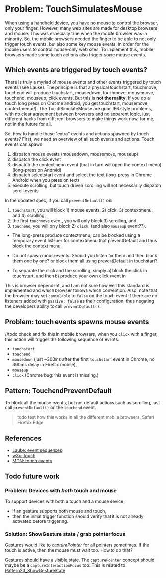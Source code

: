 # Problem: TouchSimulatesMouse

When using a handheld device, you have no mouse to control the browser, only your finger. However, many web sites are made for desktop browsers and mouse. This was especially true when the mobile browser was in minority. So, the mobile browsers needed the finger to be able to not only trigger touch events, but also some key mouse events, in order for the mobile users to control mouse-only web sites. To implement this, mobile browsers made some touch actions also trigger some mouse events.

## Which events are triggered by touch events?

There is truly a myriad of mouse events and other events triggered by touch events (see Lauke). The principle is that a physical touchstart, touchmove, touchend will produce touchstart, mousedown, touchmove, mousemove, touchend, mouseup, click events. But this is **not the reality**. If you do a touch long press on Chrome android, you get touchstart, mousemove, contextmenu(!). The TouchSimulateMouse are good IE6 style problems, with no clear agreement between browsers and no apparent logic, just different hacks from different browsers to make things work now, for me, not in the future for all.

So, how to handle these "extra" events and actions spawned by touch events? First, we need an overview of all such events and actions. Touch events can spawn:
1. dispatch mouse events (mousedown, mousemove, mouseup)
2. dispatch the click event
3. dispatch the contextmenu event (that in turn will open the context menu) (long-press on Android)
4. dispatch selectstart event and select the text (long-press in Chrome Android when you press on text)
5. execute scrolling, but touch driven scrolling will not necessarily dispatch scroll events.

In the updated spec, if you call `preventDefault()` on:
1. `touchstart`, you will block 1) mouse events, 2) click, 3) contextmenu, and 4) scrolling,
2. the first `touchmove` event, you will only block 3) scrolling, and
3. `touchend`, you will only block 2) `click`. (and also `mouseup` event??).

 * The long-press produce contextmenu, can be blocked using a temporary event listener for contextmenu that preventDefault and thus block the context menu.

 * Do not spawn mouseevents. Should you listen for them and then block them one by one? or block them all using preventDefault in touchstart?

 * To separate the click and the scrolling, simply a) block the click in touchstart, and then b) produce your own click event in 

This is browser dependent, and I am not sure how well this standard is implemented and which browser follows which convention. Also, note that the browser may set `cancelable` to `false` on the touch event if there are no listeners added with `passive: false` as their configuration, thus negating the developers ability to call `preventDefault()`.
 
## Problem: touch events spawns mouse events


//todo check and fix this
In mobile browsers, when you `click` with a finger,
this action will trigger the following sequence of events:
 * `touchstart`
 * `touchend`
 * `mousedown` (just ~300ms after the first `touchstart` event in Chrome, no 300ms delay in Firefox mobile),
 * `mouseup`
 * `click` (Chrome bug: this event is missing.)
 
<code-demo src="demo/TouchMe.html"></code-demo>

## Pattern: TouchendPreventDefault

To block all the mouse events, but not default actions such as scrolling, just call `preventDefault()` on
the `touchend` event.

> todo test how this works in all the different mobile browsers, Safari Firefox Edge

<code-demo src="demo/TouchMeAgain.html"></code-demo>

## References 

 * [Lauke: event sequences](https://patrickhlauke.github.io/touch/tests/results/)
 * [w3c: touch](https://w3c.github.io/touch-events/#touch-interface)
 * [MDN: touch events](https://developer.mozilla.org/en-US/docs/Web/API/Touch_events)




## Todo future work

### Problem: Devices with *both* touch and mouse

To support devices with both a touch and a mouse device:
 * if an gesture supports both mouse and touch,
 * then the initial trigger function should verify that it is not already activated before triggering.
 

### Solution: ShowGesture state / grab pointer focus

Gestures would like to *capturePointer* for all pointers sometimes. If the touch is active, then
the mouse must wait too. How to do that?
 
Gestures should have a visible state. The `capturePointer` concept should maybe be a `captureInteractionFocus`
too. This is related to [Pattern23_ShowGestureState](../4b_EventFeedback/Pattern23_ShowGestureState.md)